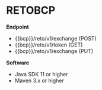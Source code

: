 # RETOBCP

**Endpoint**
* {{bcp}}/reto/v1/exchange (POST)
* {{bcp}}/reto/v1/token (GET)
* {{bcp}}/reto/v1/exchange (PUT)

**Software**
* Java SDK 11 or higher
* Maven 3.x or higher